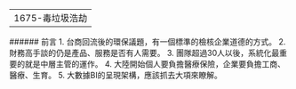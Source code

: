 <table>
    <tr>
        <td>1675-毒垃圾浩劫</td>
    </tr>
</table>
###### 前言 
1. 台商回流後的環保議題，有一個標準的檢核企業道德的方式。
2. 財務高手談的仍是產品、服務是否有人需要。
3. 團隊超過30人以後，系統化最重要的就是中層主管的運作。
4. 大陸開始個人要負擔醫療保險，企業要負擔工商、醫療、生育。
5. 大數據BI的呈現架構，應該抓去大項來瞭解。
